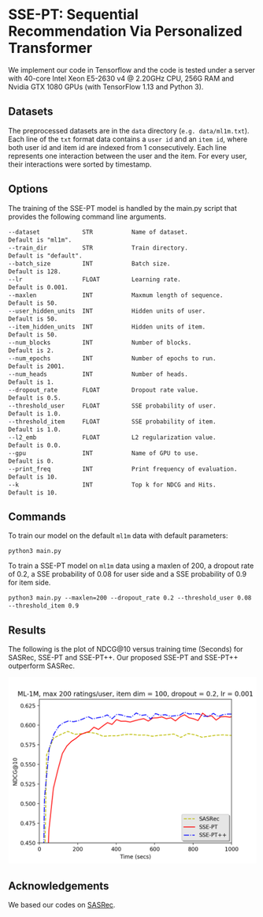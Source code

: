 # SSE-PT: Sequential Recommendation Via Personalized Transformer
We implement our code in Tensorflow and the code is tested under a server with 40-core Intel Xeon E5-2630 
v4 @ 2.20GHz CPU, 256G RAM and Nvidia GTX 1080 GPUs (with TensorFlow 1.13 and Python 3).

## Datasets
The preprocessed datasets are in the `data` directory (`e.g. data/ml1m.txt`). Each line of the `txt` format data contains
a `user id` and an `item id`, where both user id and item id are indexed from 1 consecutively. Each line represents one interaction between the user 
and the item. For every user, their interactions were sorted by timestamp.




## Options
The training of the SSE-PT model is handled by the main.py script that provides the following command line arguments.
```
--dataset            STR           Name of dataset.               Default is "ml1m".
--train_dir          STR           Train directory.               Default is "default".
--batch_size         INT           Batch size.                    Default is 128.    
--lr                 FLOAT         Learning rate.                 Default is 0.001.
--maxlen             INT           Maxmum length of sequence.     Default is 50.
--user_hidden_units  INT           Hidden units of user.          Default is 50.
--item_hidden_units  INT           Hidden units of item.          Default is 50.
--num_blocks         INT           Number of blocks.              Default is 2.
--num_epochs         INT           Number of epochs to run.       Default is 2001.
--num_heads          INT           Number of heads.               Default is 1.
--dropout_rate       FLOAT         Dropout rate value.            Default is 0.5.
--threshold_user     FLOAT         SSE probability of user.       Default is 1.0.
--threshold_item     FLOAT         SSE probability of item.       Default is 1.0.
--l2_emb             FLOAT         L2 regularization value.       Default is 0.0.
--gpu                INT           Name of GPU to use.            Default is 0.
--print_freq         INT           Print frequency of evaluation. Default is 10.
--k                  INT           Top k for NDCG and Hits.       Default is 10.
```
## Commands
To train our model on the default `ml1m` data with default parameters:
```
python3 main.py
``` 
To train a SSE-PT model on `ml1m` data using a maxlen of 200, a dropout rate of 0.2, a SSE probability of 0.08 for user side 
and a SSE probability of 0.9 for item side.
```
python3 main.py --maxlen=200 --dropout_rate 0.2 --threshold_user 0.08 --threshold_item 0.9
```

## Results
The following is the plot of NDCG@10 versus training time (Seconds) for SASRec, SSE-PT and SSE-PT++. Our proposed SSE-PT and SSE-PT++ outperform SASRec.
<p align="center">
  <img width="600" src="ml1m_speed.png">
</p>

## Acknowledgements
We based our codes on [SASRec](https://github.com/kang205/SASRec).
